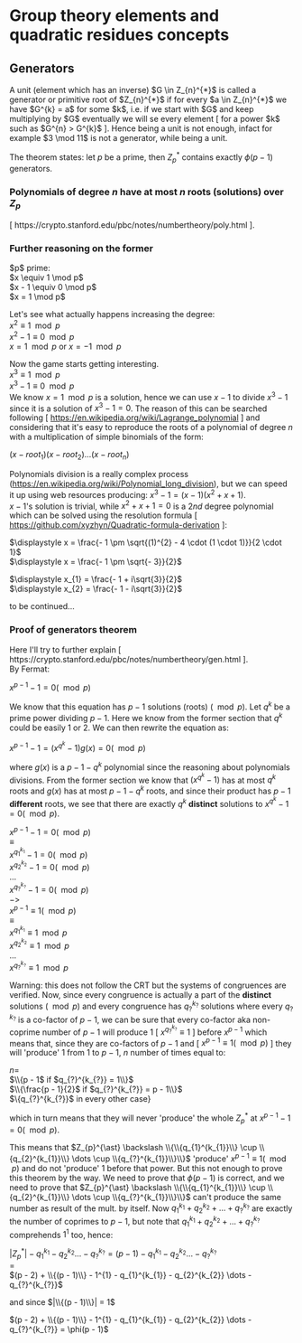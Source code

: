 # Group theory elements and quadratic residues concepts

## Generators

<p>
  A unit (element which has an inverse) $G \in Z_{n}^{*}$ is called a generator or primitive root of $Z_{n}^{*}$ if for every $a \in Z_{n}^{*}$ we have $G^{k} = a$ for some $k$, i.e. if we start with $G$ and keep multiplying by $G$ eventually we will se every element [ for a power $k$ such as $G^{n} > G^{k}$ ]. Hence being a unit is not enough, infact for example $3 \mod 11$ is not a generator, while being a unit.<br>

  The theorem states: let $p$ be a prime, then $Z_{p}^{\ast}$ contains exactly $\phi(p - 1)$ generators.
</p>

### Polynomials of degree $n$ have at most $n$ roots (solutions) over $Z_{p}$

<p>
  [ https://crypto.stanford.edu/pbc/notes/numbertheory/poly.html ].
</p>

### Further reasoning on the former

<p>
  $p$ prime:<br>
  $x \equiv 1 \mod p$<br>
  $x - 1 \equiv 0 \mod p$<br>
  $x = 1 \mod p$<br>
  
  Let's see what actually happens increasing the degree:<br>
  $x^{2} \equiv 1 \mod p$<br>
  $x^{2} - 1 \equiv 0 \mod p$<br>
  $x = 1 \mod p$ or $x = -1 \mod p$<br>

  Now the game starts getting interesting.<br>
  $x^{3} \equiv 1 \mod p$<br>
  $x^{3} - 1 \equiv 0 \mod p$<br>
  We know $x = 1 \mod p$ is a solution, hence  we can use $x - 1$ to divide $x^{3} - 1$ since it is a 
  solution of $x^{3} - 1 = 0$. The reason of this can be searched following [ https://en.wikipedia.org/wiki/Lagrange_polynomial ] 
  and considering that it's easy to reproduce the roots of a polynomial of degree $n$ with a multiplication of simple binomials 
  of the form:

  $(x - root_{1})(x - root_{2})\dots(x - root_{n})$
  
  Polynomials division is a really complex process 
  (https://en.wikipedia.org/wiki/Polynomial_long_division), 
  but we can speed it up using web resources producing: $x^{3} - 1 = (x - 1)(x^{2} + x + 1)$.<br>
  $x - 1$'s solution is trivial, while $x^{2} + x + 1 = 0$ is a $2nd$ degree polynomial which can be solved 
  using the resolution formula [ https://github.com/xyzhyn/Quadratic-formula-derivation ]:

  $\displaystyle x = \frac{- 1 \pm \sqrt{(1)^{2} - 4 \cdot (1 \cdot 1)}}{2 \cdot 1}$<br>
  $\displaystyle x = \frac{- 1 \pm \sqrt{- 3}}{2}$
  
  $\displaystyle x_{1} = \frac{- 1 + i\sqrt{3}}{2}$<br>
  $\displaystyle x_{2} = \frac{- 1 - i\sqrt{3}}{2}$

  to be continued...
  
</p>

### Proof of generators theorem

<p>
Here I'll try to further explain [ https://crypto.stanford.edu/pbc/notes/numbertheory/gen.html ].<br>
By Fermat:
  
$x^{p - 1} - 1 = 0 (\mod p)$

We know that this equation has $p - 1$ solutions (roots) $(\mod p)$. Let $q^{k}$ be a prime power dividing $p - 1$. Here we know from the former section that $q^{k}$ could be easily $1$ or $2$. We can then rewrite the equation as:

$x^{p - 1} - 1 = (x^{q^{k}} - 1)g(x) = 0 (\mod p)$

where $g(x)$ is a $p - 1 - q^{k}$ polynomial since the reasoning about polynomials divisions. From the former section we know that $(x^{q^{k}} - 1)$ has at most $q^{k}$ roots and $g(x)$ has at most $p - 1 - q^{k}$ roots, and since their product has $p - 1$ **different** roots, we see that there are exactly $q^{k}$ **distinct** solutions to $x^{q^{k}} - 1 = 0 (\mod p)$.<br>

$x^{p - 1} - 1 = 0 (\mod p)$<br>
$\equiv$<br>
$x^{q_{1}^{k_{1}}} - 1 = 0 (\mod p)$<br>
$x^{q_{2}^{k_{2}}} - 1 = 0 (\mod p)$<br>
$\dots$<br>
$x^{q_{?}^{k_{?}}} - 1 = 0 (\mod p)$<br>
$->$<br>
$x^{p - 1} \equiv 1 (\mod p)$<br>
$\equiv$<br>
$x^{q_{1}^{k_{1}}} \equiv 1 \mod p$<br>
$x^{q_{2}^{k_{2}}} \equiv 1 \mod p$<br>
$\dots$<br>
$x^{q_{?}^{k_{?}}} \equiv 1 \mod p$<br>

Warning: this does not follow the CRT but the systems of congruences are verified.
Now, since every congruence is actually a part of the **distinct** solutions $(\mod p)$ and every congruence has $q_{?}^{k_{?}}$ solutions where every $q_{?}^{k_{?}}$ is a co-factor of $p - 1$, we can be sure that every co-factor aka non-coprime number of $p - 1$ will produce $1$ [ $x^{q_{?}^{k_{?}}} \equiv 1$ ] before $x^{p - 1}$ which means that, since they are co-factors of $p - 1$ and [ $x^{p - 1} \equiv 1 (\mod p)$ ] they will 'produce' $1$ from $1$ to $p - 1$, $n$ number of times equal to:

$n =$<br>
$\\{p - 1$ if $q_{?}^{k_{?}} = 1\\}$<br>
$\\{\frac{p - 1}{2}$ if $q_{?}^{k_{?}} = p - 1\\}$<br>
$\\{q_{?}^{k_{?}}$ in every other case}

which in turn means that they will never 'produce' the whole $Z_{p}^{\ast}$ at $x^{p - 1} - 1 = 0 (\mod p)$.

This means that $Z_{p}^{\ast} \backslash \\{\\{q_{1}^{k_{1}}\\} \cup \\{q_{2}^{k_{1}}\\} \dots \cup \\{q_{?}^{k_{1}}\\}\\}$ 'produce' $x^{p - 1} \equiv 1 (\mod p)$ and do not 'produce' $1$ before that power. But this not enough to prove this theorem by the way. We need to prove that $\phi(p - 1)$ is correct, and we need to prove that $Z_{p}^{\ast} \backslash \\{\\{q_{1}^{k_{1}}\\} \cup \\{q_{2}^{k_{1}}\\} \dots \cup \\{q_{?}^{k_{1}}\\}\\}$ can't produce the same number as result of the mult. by itself.
Now $q_{1}^{k_{1}} + q_{2}^{k_{2}} + \dots + q_{?}^{k_{?}}$ are exactly the number of coprimes to $p - 1$, but note that $q_{1}^{k_{1}} + q_{2}^{k_{2}} + \dots + q_{?}^{k_{?}}$ comprehends $1^{1}$ too, hence:

$|Z_{p}^{\ast}| - q_{1}^{k_{1}} - q_{2}^{k_{2}} \dots - q_{?}^{k_{?}} = (p - 1) - q_{1}^{k_{1}} - q_{2}^{k_{2}} \dots - q_{?}^{k_{?}}$<br>
$=$<br>
$(p - 2) + \\{(p - 1)\\} - 1^{1} - q_{1}^{k_{1}} - q_{2}^{k_{2}} \dots - q_{?}^{k_{?}}$

and since $|\\{(p - 1)\\}| = 1$

$(p - 2) + \\{(p - 1)\\} - 1^{1} - q_{1}^{k_{1}} - q_{2}^{k_{2}} \dots - q_{?}^{k_{?}} = \phi(p - 1)$

</p>
